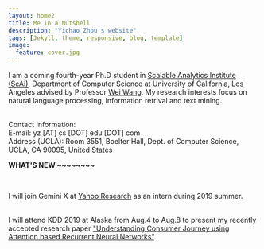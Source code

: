 ```yaml
---
layout: home2
title: Me in a Nutshell
description: "Yichao Zhou's website"
tags: [Jekyll, theme, responsive, blog, template]
image:
  feature: cover.jpg
---
```


I am a coming fourth-year Ph.D student in <a href="https://scai.cs.ucla.edu/" target="_blank">Scalable Analytics Institute (ScAi)</a>, Department of Computer Science at University of California, Los Angeles advised by Professor <a href="http://web.cs.ucla.edu/~weiwang/" target="_blank">Wei Wang</a>. My research interests focus on natural language processing, information retrival and text mining.

<br>
Contact Information:<br>
E-mail: yz [AT] cs [DOT] edu [DOT] com<br>
Address (UCLA): Room 3551, Boelter Hall, Dept. of Computer Science, UCLA, CA 90095, United States


<br />

<b> WHAT'S NEW ~~~~~~~~ </b>

<br />

I will join Gemini X at <a href="https://research.yahoo.com/" target="_blank">Yahoo Research</a> as an intern during 2019 summer. 

<br />
I will attend KDD 2019 at Alaska from Aug.4 to Aug.8 to present my recently accepted research paper <a href="https://research.yahoo.com/publications/9133/understanding-consumer-journey-using-attention-based-recurrent-neural-networks" target="_blank">"Understanding Consumer Journey using Attention based Recurrent Neural Networks"</a>.


